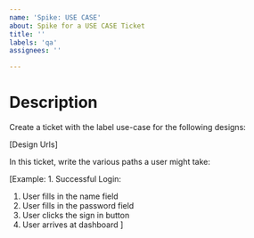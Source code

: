 ```yaml
---
name: 'Spike: USE CASE'
about: Spike for a USE CASE Ticket
title: ''
labels: 'qa'
assignees: ''

---
```


# Description

Create a ticket with the label use-case for the following designs:

[Design Urls]

In this ticket, write the various paths a user might take:

[Example: 1. 
Successful Login:
1) User fills in the name field
2) User fills in the password field
3) User clicks the sign in button
4) User arrives at dashboard
]
